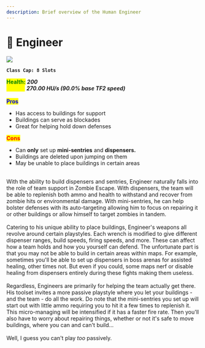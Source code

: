 ```yaml
---
description: Brief overview of the Human Engineer
---
```


# 🔧 Engineer

![](../../../.gitbook/assets/Icon\_engineer\_blue.jpg)

**`Class Cap: 8 Slots`**

<mark style="color:green;">**Health:**</mark> _**200**_\
<mark style="color:yellow;">**Speed:**</mark> _**270.00 HU/s (90.0% base TF2 speed)**_\
\
<mark style="color:blue;">**Pros**</mark>

* Has access to buildings for support
* Buildings can serve as blockades
* Great for helping hold down defenses

<mark style="color:red;">**Cons**</mark>

* Can **only** set up **mini-sentries** and **dispensers.**
* Buildings are deleted upon jumping on them
* May be unable to place buildings in certain areas

\
With the ability to build dispensers and sentries, Engineer naturally falls into the role of team support in Zombie Escape. With dispensers, the team will be able to replenish both ammo and health to withstand and recover from zombie hits or environmental damage. With mini-sentries, he can help bolster defenses with its auto-targeting allowing him to focus on repairing it or other buildings or allow himself to target zombies in tandem.\
\
Catering to his unique ability to place buildings, Engineer's weapons all revolve around certain playstyles. Each wrench is modified to give different dispenser ranges, build speeds, firing speeds, and more. These can affect how a team holds and how you yourself can defend. The unfortunate part is that you may not be able to build in certain areas within maps. For example, sometimes you'll be able to set up dispensers in boss arenas for assisted healing, other times not. But even if you could, some maps nerf or disable healing from dispensers entirely during these fights making them useless.\
\
Regardless, Engineers are primarily for helping the team actually get there. His toolset invites a more passive playstyle where you let your buildings - and the team - do all the work. Do note that the mini-sentries you set up will start out with little ammo requiring you to hit it a few times to replenish it. This micro-managing will be intensified if it has a faster fire rate. Then you'll also have to worry about repairing things, whether or not it's safe to move buildings, where you can and can't build...\
\
Well, I guess you can't play _too_ passively.
